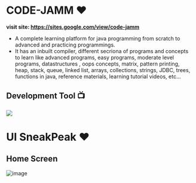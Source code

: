 # CODE-JAMM ❤️ 

**visit site: https://sites.google.com/view/code-jamm**

- A complete learning platform for java programming from scratch to advanced and practicing programmings. 
- It has an inbuilt compiler, different secriona of programs and concepts to learn like advanced programs, easy programs, moderate level programs, datastructures , oops concepts, matrix, pattern printing, heap, stack, queue, linked list, arrays, collections, strings, JDBC, trees, functions in java, reference materials, learning tutorial videos, etc...

## Development Tool 📺

![](https://img.shields.io/static/v1?style=for-the-badge&message=Google+Slides&color=222222&logo=google&logoColor=FF9800&label=)


# UI SneakPeak ❤️

## Home Screen

![image](https://user-images.githubusercontent.com/43011442/126441231-28e04f70-9540-4a49-954b-797c019efe83.png)
